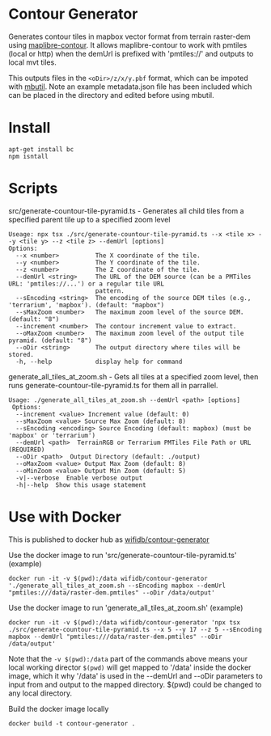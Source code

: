 # Contour Generator

Generates contour tiles in mapbox vector format from terrain raster-dem using [maplibre-contour](https://github.com/onthegomap/maplibre-contour). It allows maplibre-contour to work with pmtiles (local or http) when the demUrl is prefixed with 'pmtiles://' and outputs to local mvt tiles.

This outputs files in the ```<oDir>/z/x/y.pbf``` format, which can be impoted with [mbutil](https://github.com/mapbox/mbutil). Note an example metadata.json file has been included which can be placed in the <oDir> directory and edited before using mbutil.

# Install
```
apt-get install bc
npm isntall
```

# Scripts

src/generate-countour-tile-pyramid.ts - Generates all child tiles from a specified parent tile up to a specified zoom level

```
Useage: npx tsx ./src/generate-countour-tile-pyramid.ts --x <tile x> --y <tile y> --z <tile z> --demUrl [options]
Options:
  --x <number>          The X coordinate of the tile.
  --y <number>          The Y coordinate of the tile.
  --z <number>          The Z coordinate of the tile.
  --demUrl <string>     The URL of the DEM source (can be a PMTiles URL: 'pmtiles://...') or a regular tile URL
                        pattern.
  --sEncoding <string>  The encoding of the source DEM tiles (e.g., 'terrarium', 'mapbox'). (default: "mapbox")
  --sMaxZoom <number>   The maximum zoom level of the source DEM. (default: "8")
  --increment <number>  The contour increment value to extract.
  --oMaxZoom <number>   The maximum zoom level of the output tile pyramid. (default: "8")
  --oDir <string>       The output directory where tiles will be stored.
  -h, --help            display help for command
  ```

generate_all_tiles_at_zoom.sh - Gets all tiles at a specified zoom level, then runs generate-countour-tile-pyramid.ts for them all in parrallel.
```
Usage: ./generate_all_tiles_at_zoom.sh --demUrl <path> [options]
 Options:
  --increment <value> Increment value (default: 0)
  --sMaxZoom <value> Source Max Zoom (default: 8)
  --sEncoding <encoding> Source Encoding (default: mapbox) (must be 'mapbox' or 'terrarium')
  --demUrl <path>  TerrainRGB or Terrarium PMTiles File Path or URL (REQUIRED)
  --oDir <path>  Output Directory (default: ./output)
  --oMaxZoom <value> Output Max Zoom (default: 8)
  --oMinZoom <value> Output Min Zoom (default: 5)
  -v|--verbose  Enable verbose output
  -h|--help  Show this usage statement
```

# Use with Docker

This is published to docker hub as [wifidb/contour-generator](https://hub.docker.com/r/wifidb/contour-generator)

Use the docker image to run 'src/generate-countour-tile-pyramid.ts' (example)
```
docker run -it -v $(pwd):/data wifidb/contour-generator './generate_all_tiles_at_zoom.sh --sEncoding mapbox --demUrl "pmtiles:///data/raster-dem.pmtiles" --oDir /data/output'
```

Use the docker image to run 'generate_all_tiles_at_zoom.sh' (example)
```
docker run -it -v $(pwd):/data wifidb/contour-generator 'npx tsx ./src/generate-countour-tile-pyramid.ts --x 5 --y 17 --z 5 --sEncoding mapbox --demUrl "pmtiles:///data/raster-dem.pmtiles" --oDir /data/output'
```

Note that the ```-v $(pwd):/data``` part of the commands above means your local working director ```$(pwd)``` will get mapped to '/data' inside the docker image, which it why '/data' is used in the --demUrl and --oDir parameters to input from and output to the mapped directory. $(pwd) could be changed to any local directory.

Build the docker image locally
```
docker build -t contour-generator .
```

